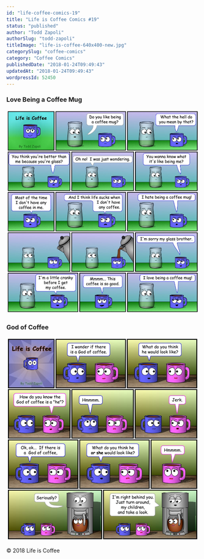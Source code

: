 ```yaml
---
id: "life-coffee-comics-19"
title: "Life is Coffee Comics #19"
status: "published"
author: "Todd Zapoli"
authorSlug: "todd-zapoli"
titleImage: "life-is-coffee-640x400-new.jpg"
categorySlug: "coffee-comics"
category: "Coffee Comics"
publishedDate: "2018-01-24T09:49:43"
updatedAt: "2018-01-24T09:49:43"
wordpressId: 52450
---
```


### Love Being a Coffee Mug

![Love Being a Coffee Mug](039-Love-being-a-Coffee-Mug.jpg)

### God of Coffee

![God of Coffee - Comic](040-God-of-Coffee.jpg)

© 2018 Life is Coffee
